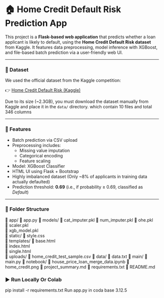 # 🏠 Home Credit Default Risk Prediction App

This project is a **Flask-based web application** that predicts whether a loan applicant is likely to default, using the **Home Credit Default Risk dataset** from Kaggle. It features data preprocessing, model inference with XGBoost, and file-based batch prediction via a user-friendly web UI.

---

### 🔗 Dataset

We used the official dataset from the Kaggle competition:

👉 [Home Credit Default Risk (Kaggle)](https://www.kaggle.com/competitions/home-credit-default-risk/data)

Due to its size (~2.3GB), you must download the dataset manually from Kaggle and place it in the `data/` directory.
which contain 10 files and total 346 columns

---

### 🚀 Features

- Batch prediction via CSV upload
- Preprocessing includes:
  - Missing value imputation
  - Categorical encoding
  - Feature scaling
- Model: XGBoost Classifier
- HTML UI using Flask + Bootstrap
- Highly imbalanced dataset
  (Only ~8% of applicants in training data actually defaulted)
- Prediction threshold: **0.69** (i.e., if probability ≥ 0.69, classified as *Default*)

---

### 📂 Folder Structure

📁 app/
    📄 app.py
    📁 models/
        📄 cat_imputer.pkl
        📄 num_imputer.pkl
        📄 ohe.pkl        
        📄 scaler.pkl     
        📄 xgb_model.pkl  
    📁 static/
        📄 style.css      
    📁 templates/
        📄 base.html      
        📄 index.html     
        📄 single.html    
    📁 uploads/
        📄 home_credit_test_sample.csv
📁 data/
    📄 data.txt
📁 main/
    📄 main.py
📁 notebook/
    📄 house_price_loan_merge_data.ipynb
📄 home_credit.png
📄 project_summary.md
📄 requirements.txt
📄 README.md


### ▶️ Run Locally Or Colab 

pip install -r requirements.txt
Run app.py in coda base 3.12.5

